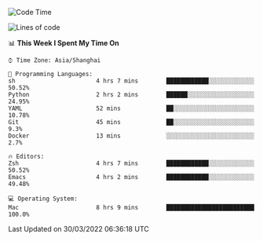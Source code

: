 <!--START_SECTION:waka-->
![Code Time](http://img.shields.io/badge/Code%20Time-688%20hrs%2012%20mins-blue)

![Lines of code](https://img.shields.io/badge/From%20Hello%20World%20I%27ve%20Written-22%20Thousand%20lines%20of%20code-blue)

📊 **This Week I Spent My Time On** 

```text
⌚︎ Time Zone: Asia/Shanghai

💬 Programming Languages: 
sh                       4 hrs 7 mins        ████████████░░░░░░░░░░░░░   50.52% 
Python                   2 hrs 2 mins        ██████░░░░░░░░░░░░░░░░░░░   24.95% 
YAML                     52 mins             ██░░░░░░░░░░░░░░░░░░░░░░░   10.78% 
Git                      45 mins             ██░░░░░░░░░░░░░░░░░░░░░░░   9.3% 
Docker                   13 mins             ░░░░░░░░░░░░░░░░░░░░░░░░░   2.7%

🔥 Editors: 
Zsh                      4 hrs 7 mins        ████████████░░░░░░░░░░░░░   50.52% 
Emacs                    4 hrs 2 mins        ████████████░░░░░░░░░░░░░   49.48%

💻 Operating System: 
Mac                      8 hrs 9 mins        █████████████████████████   100.0%

```


 Last Updated on 30/03/2022 06:36:18 UTC
<!--END_SECTION:waka-->

